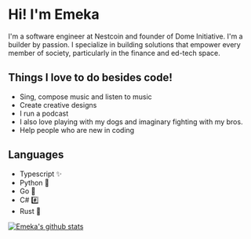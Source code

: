 # Hi! I'm Emeka

 I'm a software engineer at Nestcoin and founder of Dome Initiative. I'm a builder by passion. I specialize in building solutions that empower every member of society, particularly in the finance and ed-tech space.

## Things I love to do besides code!

  - Sing, compose music and listen to music
  - Create creative designs
  - I run a podcast
  - I also love playing with my dogs and imaginary fighting with my bros.
  - Help people who are new in coding


## Languages
 - Typescript ✨
 - Python 🐍
 - Go 🐹
 - C# #️⃣
 - Rust 🦀


  
  [![Emeka's github stats](https://github-readme-stats.vercel.app/api?username=Aliemeka&count_private=true&show_icons=true&theme=tokyonight)](https://github.com/murewaashiru/github-readme-stats)
